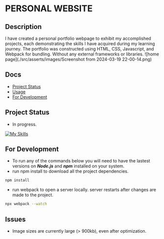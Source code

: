 # PERSONAL WEBSITE

## Description
I have created a personal portfolio webpage to exhibit  my accomplished projects, each demonstrating the skills I have acquired during my learning journey. The portfolio was constructed using HTML, CSS, Javascript, and Webpack for bundling. Without any external frameworks or libraries.
![home page](./src/asserts/images/Screenshot from 2024-03-19 22-00-14.png)

## Docs
  - [Project Status](#project-status)
  - [Usage](#usage)
  - [For Development](#for-development)

## Project Status
  - In progress. 

[![My Skills](https://skillicons.dev/icons?i=js,html,css,webpack)](https://skillicons.dev)

## For Development
- To run any of the commands below you will need to have the lastest versions on ***Node.js*** and ***npm*** installed on your system.
- run npm install to download all the project dependencies.
```bash
npm install
```
- run webpack to open a server locally. server restarts after changes are made to the project.
```bash
npx webpack --watch
```

## Issues
- Image sizes are currently large (> 900kb), even after optimization.